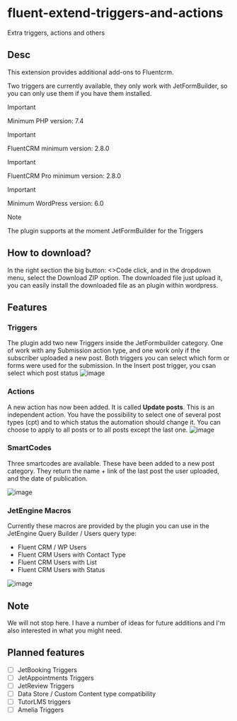 # fluent-extend-triggers-and-actions
Extra triggers, actions and others 

## Desc

This extension provides additional add-ons to Fluentcrm.

Two triggers are currently available, they only work with JetFormBuilder, so you can only use them if you have them installed.

> [!IMPORTANT]
> Minimum PHP version: 7.4

> [!IMPORTANT]
> FluentCRM minimum version: 2.8.0

> [!IMPORTANT]
> FluentCRM Pro minimum version: 2.8.0

> [!IMPORTANT]
> Minimum WordPress version: 6.0

> [!Note]
> The plugin supports at the moment JetFormBuilder for the Triggers

## How to download?

In the right section the big button: <>Code click, and in the dropdown menu, select the Download ZIP option. The downloaded file just upload it, you can easily install the downloaded file as an plugin within wordpress.

## Features

### Triggers

The plugin add two new Triggers inside the JetFormbuilder category. One of work with any Submission action type, and one work only if the subscriber uploaded a new post. Both triggers you can select which form or forms were used for the submission.
In the Insert post trigger, you csan select which post status
![image](https://github.com/Lonsdale201/fluent-extend-triggers-and-actions/assets/23199033/0ecbdbf5-d880-4f6c-baf8-f1326a7ef8fa)

### Actions

A new action has now been added. It is called **Update posts**. This is an independent action. You have the possibility to select one of several post types (cpt) and to which status the automation should change it. You can choose to apply to all posts or to all posts except the last one.
![image](https://github.com/Lonsdale201/fluent-extend-triggers-and-actions/assets/23199033/9d18cad1-94a4-4686-9560-20934daa4b28)

### SmartCodes

Three smartcodes are available. These have been added to a new post category. They return the name + link of the last post the user uploaded,
and the date of publication.

![image](https://github.com/Lonsdale201/fluent-extend-triggers-and-actions/assets/23199033/b4c25727-695a-49e3-9f2a-a81fd91ab5de)


### JetEngine Macros

Currently these macros are provided by the plugin you can use in the JetEngine Query Builder / Users query type:

* Fluent CRM / WP Users
* Fluent CRM Users with Contact Type
* Fluent CRM Users with List
* Fluent CRM Users with Status

![image](https://github.com/Lonsdale201/fluent-extend-triggers-and-actions/assets/23199033/9b39ee82-e0cd-4fed-b267-2eeb7c02e4d1)


## Note
We will not stop here. I have a number of ideas for future additions and I'm also interested in what you might need.

## Planned features

- [ ] JetBooking Triggers
- [ ] JetAppointments Triggers 
- [ ] JetReview Triggers
- [ ] Data Store / Custom Content type compatibility
- [ ] TutorLMS triggers
- [ ] Amelia Triggers
